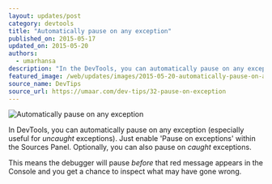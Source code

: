 ```yaml
---
layout: updates/post
category: devtools
title: "Automatically pause on any exception"
published_on: 2015-05-17
updated_on: 2015-05-20
authors:
  - umarhansa
description: "In the DevTools, you can automatically pause on any exception (especially useful for <em>uncaught</em> exceptions)."
featured_image: /web/updates/images/2015-05-20-automatically-pause-on-any-exception/pause-on-exception.gif
source_name: DevTips
source_url: https://umaar.com/dev-tips/32-pause-on-exception
---
```

<img src="/web/updates/images/2015-05-20-automatically-pause-on-any-exception/pause-on-exception.gif" alt="Automatically pause on any exception">

In DevTools, you can automatically pause on any exception (especially useful for <em>uncaught</em> exceptions). Just enable 'Pause on exceptions' within the Sources Panel. Optionally, you can also pause on <em>caught</em> exceptions.

This means the debugger will pause <em>before</em> that red message appears in the Console and you get a chance to inspect what may have gone wrong.
